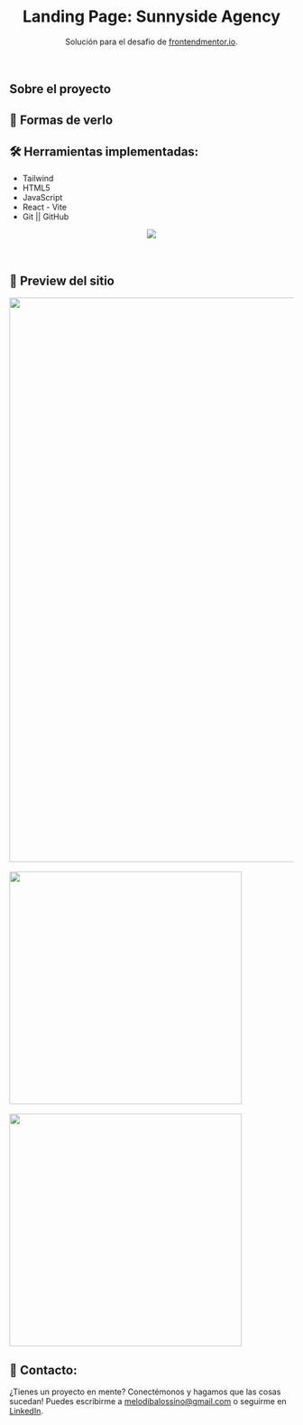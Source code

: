 <h1 align="center"> Landing Page: Sunnyside Agency </h1>

<div align="center">
   Solución para el desafio de  <a href="https://www.frontendmentor.io/challenges/sunnyside-agency-landing-page-7yVs3B6ef" target="_blank">frontendmentor.io</a>.
</div>
<br>
<br>

## Sobre el proyecto



## 🔎 Formas de verlo




## 🛠️ Herramientas implementadas: 
  - Tailwind
  - HTML5
  - JavaScript
  - React - Vite
  - Git || GitHub

<div align="center">
    <a href="https://skillicons.dev">
      <img src="https://skillicons.dev/icons?i=tailwind,html,js,react,vite,git,github" />
    </a>
</div>
<br /><br />

## 📸 Preview del sitio
<img src="./miVersionDesktop.png" alt="" width="1000px" /> 
<br /><br />
<img src="./miVersionMobile.png" alt="" width="412px" />
<br /><br />
<img src="./miVersionMobileConMen%C3%BAAbierto.png" alt="" width="412px" />

## 📧 Contacto:
¿Tienes un proyecto en mente? Conectémonos y hagamos que las cosas sucedan! Puedes escribirme a melodibalossino@gmail.com o seguirme en [LinkedIn](https://www.linkedin.com/in/melody-balossino-26745021b).
<br /><br />
